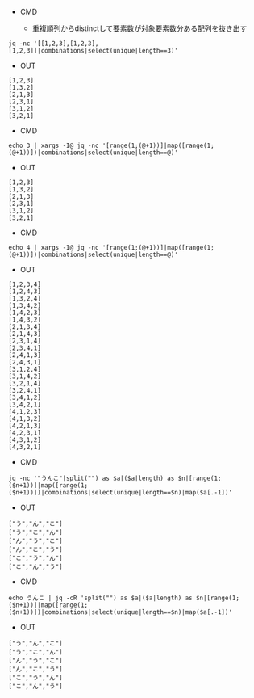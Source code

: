 


- CMD

  - 重複順列からdistinctして要素数が対象要素数分ある配列を抜き出す
```
jq -nc '[[1,2,3],[1,2,3],[1,2,3]]|combinations|select(unique|length==3)'
```


- OUT


```
[1,2,3]
[1,3,2]
[2,1,3]
[2,3,1]
[3,1,2]
[3,2,1]
```

- CMD

```
echo 3 | xargs -I@ jq -nc '[range(1;(@+1))]|map([range(1;(@+1))])|combinations|select(unique|length==@)'
```

- OUT


```
[1,2,3]
[1,3,2]
[2,1,3]
[2,3,1]
[3,1,2]
[3,2,1]
```

- CMD

```
echo 4 | xargs -I@ jq -nc '[range(1;(@+1))]|map([range(1;(@+1))])|combinations|select(unique|length==@)'
```


- OUT

```
[1,2,3,4]
[1,2,4,3]
[1,3,2,4]
[1,3,4,2]
[1,4,2,3]
[1,4,3,2]
[2,1,3,4]
[2,1,4,3]
[2,3,1,4]
[2,3,4,1]
[2,4,1,3]
[2,4,3,1]
[3,1,2,4]
[3,1,4,2]
[3,2,1,4]
[3,2,4,1]
[3,4,1,2]
[3,4,2,1]
[4,1,2,3]
[4,1,3,2]
[4,2,1,3]
[4,2,3,1]
[4,3,1,2]
[4,3,2,1]
```


- CMD


```
jq -nc '"うんこ"|split("") as $a|($a|length) as $n|[range(1;($n+1))]|map([range(1;($n+1))])|combinations|select(unique|length==$n)|map($a[.-1])'
```

- OUT

```
["う","ん","こ"]
["う","こ","ん"]
["ん","う","こ"]
["ん","こ","う"]
["こ","う","ん"]
["こ","ん","う"]
```


- CMD


```
echo うんこ | jq -cR 'split("") as $a|($a|length) as $n|[range(1;($n+1))]|map([range(1;($n+1))])|combinations|select(unique|length==$n)|map($a[.-1])'
```


- OUT

```
["う","ん","こ"]
["う","こ","ん"]
["ん","う","こ"]
["ん","こ","う"]
["こ","う","ん"]
["こ","ん","う"]
```
